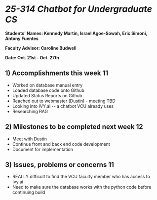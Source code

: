 # *25-314 Chatbot for Undergraduate CS*

**Students' Names: Kennedy Martin, Israel Agoe-Sowah, Eric Simoni, Antony Fuentes**

**Faculty Advisor: Caroline Budwell**

**Date: Oct. 21st - Oct. 27th**

## 1) Accomplishments this week 11
   - Worked on database manual entry
   - Loaded database code onto Github
   - Updated Status Reports on Github
   - Reached out to webmaster (Dustin) - meeting TBD
   - Looking into IVY.ai -- a chatbot VCU already uses
   - Researching RAG

## 2) Milestones to be completed next week 12
   - Meet with Dustin
   - Continue front and back end code development
   - Document for implementation

## 3) Issues, problems or concerns 11
   - REALLY difficult to find the VCU faculty member who has access to Ivy.ai
   - Need to make sure the database works with the python code before continuing build
